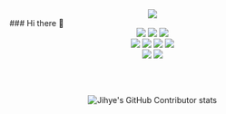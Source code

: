 <div align="center";>
  <img src="https://capsule-render.vercel.app/api?type=waving&color=auto&height=200&section=header&text=Jihye&fontSize=90" />
</div>
### Hi there 👋


<div align="center";>
<img src="https://img.shields.io/badge/html5-E34F26?style=flat&logo=html5&logoColor=white"/>
<img src="https://img.shields.io/badge/css3-1572B6?style=flat&logo=css3&logoColor=white"/>
<img src="https://img.shields.io/badge/JavaScript-F7DF1E?style=flat&logo=JavaScript&logoColor=white"/>
</div>

<div align="center";>
<img src="https://img.shields.io/badge/GitHub-181717?style=flat&logo=GitHub&logoColor=white"/>
<img src="https://img.shields.io/badge/Eclipse IDE-2C2255?style=flat&logo=Eclipse IDE&logoColor=white"/>
<img src="https://img.shields.io/badge/MySQL-4479A1?style=flat&logo=MySQL&logoColor=white"/>
<img src="https://img.shields.io/badge/Apache Tomcat-F8DC75?style=flat&logo=Apache Tomcat&logoColor=white"/>
</div>

<div align="center";>
<img src="https://github-readme-stats.vercel.app/api/top-langs/?username=ycs-202007072&layout=compact">
<img src="https://github-readme-stats.vercel.app/api?username=ycs-202007072&show_icons=true&theme=dracula">
</div>

<br><br>
<div align="center">	
  
![Jihye's GitHub Contributor stats](https://github-contributor-stats.vercel.app/api?username=ycs-202007072)
</div>
<!--
**ycs-202007072/ycs-202007072** is a ✨ _special_ ✨ repository because its `README.md` (this file) appears on your GitHub profile.

Here are some ideas to get you started:

- 🔭 I’m currently working on ...
- 🌱 I’m currently learning ...
- 👯 I’m looking to collaborate on ...
- 🤔 I’m looking for help with ...
- 💬 Ask me about ...
- 📫 How to reach me: ...
- 😄 Pronouns: ...
- ⚡ Fun fact: ...
-->
